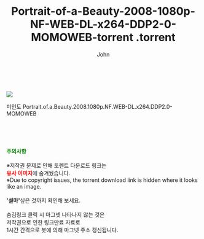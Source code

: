 ﻿---
layout: post
title:  "                   Portrait-of-a-Beauty-2008-1080p-NF-WEB-DL-x264-DDP2-0-MOMOWEB-torrent                .torrent"
author: John
categories: [ 영화 ]
tags: [  ]
image: https://torrentrj59.com/uploadfile/full/a30de2a99ec5eaab1d5ffdc3c56023fad4ed186f.jpg 
description: "                   Portrait-of-a-Beauty-2008-1080p-NF-WEB-DL-x264-DDP2-0-MOMOWEB-torrent                 torrent 정보 공유"
toc: true
toc_sticky: true
---

<br>
<p><img src="https://torrentrj59.com/uploadfile/full/a30de2a99ec5eaab1d5ffdc3c56023fad4ed186f.jpg"/></p>
 미인도 Portrait.of.a.Beauty.2008.1080p.NF.WEB-DL.x264.DDP2.0-MOMOWEB    
    
<br><br><br>
<p data-ke-size="size16"><b><span style="color: green;">주의사항</span></b><br /><br />※저작권 문제로 인해 토렌트 다운로드 링크는<br /><b><span style="color: red;">유사 이미지</span></b>에 숨겨뒀습니다.<br />※Due to copyright issues, the torrent download link is hidden where it looks like an image.<br /><br /><b>'설마'</b>싶은 것까지 확인해 보세요.<br /><br />숨김링크 클릭 시 마그넷 나타나지 않는 것은<br />저작권으로 인한 링크만료 자료로<br />1시간 간격으로 봇에 의해 마그넷 주소 갱신됩니다.</p>
